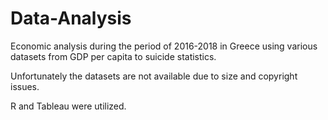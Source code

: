 # Data-Analysis
Economic analysis during the period of 2016-2018 in Greece using various datasets from GDP per capita to suicide statistics.

Unfortunately the datasets are not available due to size and copyright issues.

R and Tableau were utilized.
